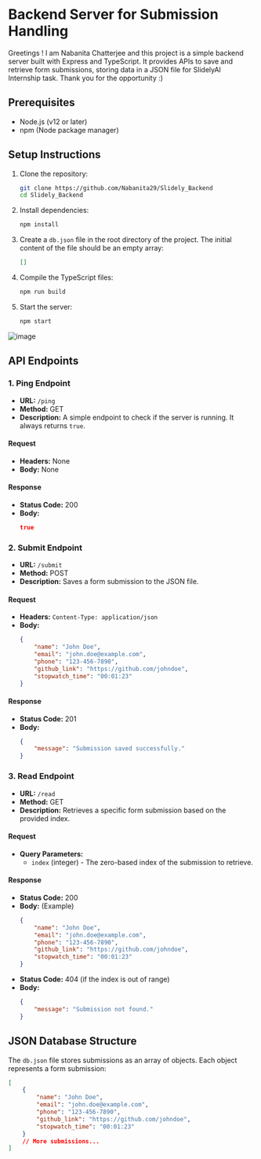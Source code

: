 # Backend Server for Submission Handling

Greetings ! I am Nabanita Chatterjee and this project is a simple backend server built with Express and TypeScript. It provides APIs to save and retrieve form submissions, storing data in a JSON file for SlidelyAI Internship task. Thank you for the opportunity :)

## Prerequisites

- Node.js (v12 or later)
- npm (Node package manager)

## Setup Instructions

1. Clone the repository:
    ```sh
    git clone https://github.com/Nabanita29/Slidely_Backend
    cd Slidely_Backend
    ```

2. Install dependencies:
    ```sh
    npm install
    ```

3. Create a `db.json` file in the root directory of the project. The initial content of the file should be an empty array:
    ```json
    []
    ```

4. Compile the TypeScript files:
    ```sh
    npm run build
    ```

5. Start the server:
    ```sh
    npm start
    ```

![image](https://github.com/Nabanita29/Slidely_Backend/assets/107246882/75dff79b-ab2f-483d-9408-4946116d8cf2)

## API Endpoints

### 1. Ping Endpoint
- **URL:** `/ping`
- **Method:** GET
- **Description:** A simple endpoint to check if the server is running. It always returns `true`.

#### Request
- **Headers:** None
- **Body:** None

#### Response
- **Status Code:** 200
- **Body:**
    ```json
    true
    ```

### 2. Submit Endpoint
- **URL:** `/submit`
- **Method:** POST
- **Description:** Saves a form submission to the JSON file.

#### Request
- **Headers:** `Content-Type: application/json`
- **Body:**
    ```json
    {
        "name": "John Doe",
        "email": "john.doe@example.com",
        "phone": "123-456-7890",
        "github_link": "https://github.com/johndoe",
        "stopwatch_time": "00:01:23"
    }
    ```

#### Response
- **Status Code:** 201
- **Body:**
    ```json
    {
        "message": "Submission saved successfully."
    }
    ```

### 3. Read Endpoint
- **URL:** `/read`
- **Method:** GET
- **Description:** Retrieves a specific form submission based on the provided index.

#### Request
- **Query Parameters:**
    - `index` (integer) - The zero-based index of the submission to retrieve.

#### Response
- **Status Code:** 200
- **Body:** (Example)
    ```json
    {
        "name": "John Doe",
        "email": "john.doe@example.com",
        "phone": "123-456-7890",
        "github_link": "https://github.com/johndoe",
        "stopwatch_time": "00:01:23"
    }
    ```
- **Status Code:** 404 (if the index is out of range)
- **Body:**
    ```json
    {
        "message": "Submission not found."
    }
    ```

## JSON Database Structure

The `db.json` file stores submissions as an array of objects. Each object represents a form submission:
```json
[
    {
        "name": "John Doe",
        "email": "john.doe@example.com",
        "phone": "123-456-7890",
        "github_link": "https://github.com/johndoe",
        "stopwatch_time": "00:01:23"
    }
    // More submissions...
]
